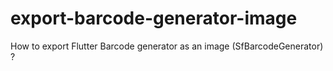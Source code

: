 # export-barcode-generator-image
How to export Flutter Barcode generator as an image (SfBarcodeGenerator) ?
